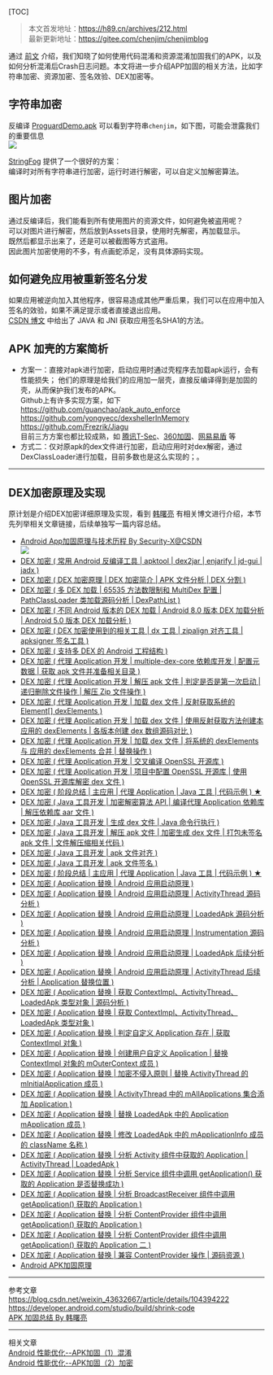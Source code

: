
[TOC]

> 本文首发地址：<https://h89.cn/archives/212.html>  
> 最新更新地址：<https://gitee.com/chenjim/chenjimblog>

通过 [前文](https://h89.cn/archives/211.html) 介绍，我们知晓了如何使用代码混淆和资源混淆加固我们的APK，以及如何分析混淆后Crash日志问题。本文将进一步介绍APP加固的相关方法，比如字符串加密、资源加密、签名效验、DEX加密等。

## 字符串加密

反编译 [ProguardDemo.apk](https://gitee.com/chenjim/ProguardDemo/blob/main/out/app-release.apk) 可以看到字符串`chenjim`，如下图，可能会泄露我们的重要信息    
![](https://pic.chenjim.com/202402262216496.png-blog)  

[StringFog](https://github.com/MegatronKing/StringFog) 提供了一个很好的方案：  
编译时对所有字符串进行加密，运行时进行解密，可以自定义加解密算法。  

## 图片加密

通过反编译后，我们能看到所有使用图片的资源文件，如何避免被盗用呢？  
可以对图片进行解密，然后放到Assets目录，使用时先解密，再加载显示。  
既然后都显示出来了，还是可以被截图等方式盗用。  
因此图片加密使用的不多，有点画蛇添足，没有具体源码实现。  

## 如何避免应用被重新签名分发
如果应用被逆向加入其他程序，很容易造成其他严重后果，我们可以在应用中加入签名的效验，如果不满足提示或者直接退出应用。  
[CSDN 博文](https://blog.csdn.net/weixin_43632667/article/details/104394222) 中给出了 JAVA 和 JNI 获取应用签名SHA1的方法。


## APK 加壳的方案简析

- 方案一：直接对apk进行加密，启动应用时通过壳程序去加载apk运行，会有性能损失；
  他们的原理是给我们的应用加一层壳，直接反编译得到是加固的壳，从而保护我们发布的APK。  
  Github上有许多实现方案，如下    
      <https://github.com/guanchao/apk_auto_enforce>   
      <https://github.com/yongyecc/dexshellerInMemory>     
      <https://github.com/Frezrik/Jiagu>   
  目前三方方案也都比较成熟，如 [腾讯T-Sec](https://cloud.tencent.com/product/ms)、[360加固](https://jiagu.360.cn/)、[网易易盾](https://dun.163.com/product/android-reinforce) 等
- 方式二：仅对原apk的dex文件进行加密，启动应用时对dex解密，通过DexClassLoader进行加载，目前多数也是这么实现的；。


---

## DEX加密原理及实现
原计划是介绍DEX加密详细原理及实现，看到 [韩曙亮](https://hanshuliang.blog.csdn.net/) 有相关博文进行介绍，本节先列举相关文章链接，后续单独写一篇内容总结。  
- [Android App加固原理与技术历程 By Security-X@CSDN ](https://blog.csdn.net/estelll/article/details/106236765)  
  ![](https://pic.chenjim.com/202402282200546.png-blog)
- [DEX 加密 ( 常用 Android 反编译工具 | apktool | dex2jar | enjarify | jd-gui | jadx )](https://hanshuliang.blog.csdn.net/article/details/109540997)
- [DEX 加密 ( DEX 加密原理 | DEX 加密简介 | APK 文件分析 | DEX 分割 )](https://hanshuliang.blog.csdn.net/article/details/109596454)
- [DEX 加密 ( 多 DEX 加载 | 65535 方法数限制和 MultiDex 配置 | PathClassLoader 类加载源码分析 | DexPathList )](https://hanshuliang.blog.csdn.net/article/details/109605996)
- [DEX 加密 ( 不同 Android 版本的 DEX 加载 | Android 8.0 版本 DEX 加载分析 | Android 5.0 版本 DEX 加载分析 )](https://hanshuliang.blog.csdn.net/article/details/109608605)
- [DEX 加密 ( DEX 加密使用到的相关工具 | dx 工具 | zipalign 对齐工具 | apksigner 签名工具 )](https://hanshuliang.blog.csdn.net/article/details/109612510)
- [DEX 加密 ( 支持多 DEX 的 Android 工程结构 )](https://hanshuliang.blog.csdn.net/article/details/109629838)
- [DEX 加密 ( 代理 Application 开发 | multiple-dex-core 依赖库开发 | 配置元数据 | 获取 apk 文件并准备相关目录 )](https://hanshuliang.blog.csdn.net/article/details/109649242)
- [DEX 加密 ( 代理 Application 开发 | 解压 apk 文件 | 判定是否是第一次启动 | 递归删除文件操作 | 解压 Zip 文件操作 )](https://hanshuliang.blog.csdn.net/article/details/109700882)
- [DEX 加密 ( 代理 Application 开发 | 加载 dex 文件 | 反射获取系统的 Element[] dexElements )](https://hanshuliang.blog.csdn.net/article/details/109706787)
- [DEX 加密 ( 代理 Application 开发 | 加载 dex 文件 | 使用反射获取方法创建本应用的 dexElements | 各版本创建 dex 数组源码对比 )](https://hanshuliang.blog.csdn.net/article/details/109720729)
- [DEX 加密 ( 代理 Application 开发 | 加载 dex 文件 | 将系统的 dexElements 与 应用的 dexElements 合并 | 替换操作 )](https://hanshuliang.blog.csdn.net/article/details/109769126)
- [DEX 加密 ( 代理 Application 开发 | 交叉编译 OpenSSL 开源库 )](https://hanshuliang.blog.csdn.net/article/details/109844305)
- [DEX 加密 ( 代理 Application 开发 | 项目中配置 OpenSSL 开源库 | 使用 OpenSSL 开源库解密 dex 文件 )](https://hanshuliang.blog.csdn.net/article/details/109958355)
- [DEX 加密 ( 阶段总结 | 主应用 | 代理 Application | Java 工具 | 代码示例 ) ★](https://hanshuliang.blog.csdn.net/article/details/110450891)
- [DEX 加密 ( Java 工具开发 | 加密解密算法 API | 编译代理 Application 依赖库 | 解压依赖库 aar 文件 )](https://hanshuliang.blog.csdn.net/article/details/109783011)
- [DEX 加密 ( Java 工具开发 | 生成 dex 文件 | Java 命令行执行 )](https://hanshuliang.blog.csdn.net/article/details/109801199)
- [DEX 加密 ( Java 工具开发 | 解压 apk 文件 | 加密生成 dex 文件 | 打包未签名 apk 文件 | 文件解压缩相关代码 )](https://hanshuliang.blog.csdn.net/article/details/109810588)
- [DEX 加密 ( Java 工具开发 | apk 文件对齐 )](https://hanshuliang.blog.csdn.net/article/details/109823308)
- [DEX 加密 ( Java 工具开发 | apk 文件签名 )](https://hanshuliang.blog.csdn.net/article/details/109842159)
- [DEX 加密 ( 阶段总结 | 主应用 | 代理 Application | Java 工具 | 代码示例 ) ★](https://hanshuliang.blog.csdn.net/article/details/110450891)
- [DEX 加密 ( Application 替换 | Android 应用启动原理 )](https://hanshuliang.blog.csdn.net/article/details/109995592)
- [DEX 加密 ( Application 替换 | Android 应用启动原理 | ActivityThread 源码分析 )](https://hanshuliang.blog.csdn.net/article/details/110090925)
- [DEX 加密 ( Application 替换 | Android 应用启动原理 | LoadedApk 源码分析 )](https://hanshuliang.blog.csdn.net/article/details/110093625)
- [DEX 加密 ( Application 替换 | Android 应用启动原理 | Instrumentation 源码分析 )](https://hanshuliang.blog.csdn.net/article/details/110245437)
- [DEX 加密 ( Application 替换 | Android 应用启动原理 | LoadedApk 后续分析 )](https://hanshuliang.blog.csdn.net/article/details/110261362)
- [DEX 加密 ( Application 替换 | Android 应用启动原理 | ActivityThread 后续分析 | Application 替换位置 )](https://hanshuliang.blog.csdn.net/article/details/110261493)
- [DEX 加密 ( Application 替换 | 获取 ContextImpl、ActivityThread、LoadedApk 类型对象 | 源码分析 )](https://hanshuliang.blog.csdn.net/article/details/110264099)
- [DEX 加密 ( Application 替换 | 获取 ContextImpl、ActivityThread、LoadedApk 类型对象 )](https://hanshuliang.blog.csdn.net/article/details/110304568)
- [DEX 加密 ( Application 替换 | 判定自定义 Application 存在 | 获取 ContextImpl 对象 )](https://hanshuliang.blog.csdn.net/article/details/111569017)
- [DEX 加密 ( Application 替换 | 创建用户自定义 Application | 替换 ContextImpl 对象的 mOuterContext 成员 )](https://hanshuliang.blog.csdn.net/article/details/111569352)
- [DEX 加密 ( Application 替换 | 加密不侵入原则 | 替换 ActivityThread 的 mInitialApplication 成员 )](https://hanshuliang.blog.csdn.net/article/details/111567202)
- [DEX 加密 ( Application 替换 | ActivityThread 中的 mAllApplications 集合添加 Application )](https://hanshuliang.blog.csdn.net/article/details/115392443)
- [DEX 加密 ( Application 替换 | 替换 LoadedApk 中的 Application mApplication 成员 )](https://hanshuliang.blog.csdn.net/article/details/115393345)
- [DEX 加密 ( Application 替换 | 修改 LoadedApk 中的 mApplicationInfo 成员的 className 名称 )](https://hanshuliang.blog.csdn.net/article/details/115407209)
- [DEX 加密 ( Application 替换 | 分析 Activity 组件中获取的 Application | ActivityThread | LoadedApk )](https://hanshuliang.blog.csdn.net/article/details/115407466)
- [DEX 加密 ( Application 替换 | 分析 Service 组件中调用 getApplication() 获取的 Application 是否替换成功 )](https://hanshuliang.blog.csdn.net/article/details/115408089)
- [DEX 加密 ( Application 替换 | 分析 BroadcastReceiver 组件中调用 getApplication() 获取的 Application )](https://hanshuliang.blog.csdn.net/article/details/115415330)
- [DEX 加密 ( Application 替换 | 分析 ContentProvider 组件中调用 getApplication() 获取的 Application )](https://hanshuliang.blog.csdn.net/article/details/115421115)
- [DEX 加密 ( Application 替换 | 分析 ContentProvider 组件中调用 getApplication() 获取的 Application 二 )](https://hanshuliang.blog.csdn.net/article/details/115436316)
- [DEX 加密 ( Application 替换 | 兼容 ContentProvider 操作 | 源码资源 )](https://hanshuliang.blog.csdn.net/article/details/115444337)
- [Android APK加固原理](https://blog.csdn.net/kingwjh/article/details/128814421)


---

参考文章  
<https://blog.csdn.net/weixin_43632667/article/details/104394222>  
<https://developer.android.com/studio/build/shrink-code>  
[APK 加固总结 By 韩曙亮](https://blog.csdn.net/shulianghan/article/details/115458625)


--- 

相关文章   
[Android 性能优化--APK加固（1）混淆](https://h89.cn/archives/211.html)  
[Android 性能优化--APK加固（2）加密](https://h89.cn/archives/212.html)  